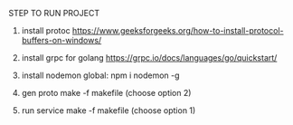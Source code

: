 STEP TO RUN PROJECT 

1. install protoc https://www.geeksforgeeks.org/how-to-install-protocol-buffers-on-windows/

2. install grpc for golang https://grpc.io/docs/languages/go/quickstart/

3. install nodemon global: npm i nodemon -g

5. gen proto
make -f makefile (choose option 2)
6. run service
make -f makefile (choose option 1)
